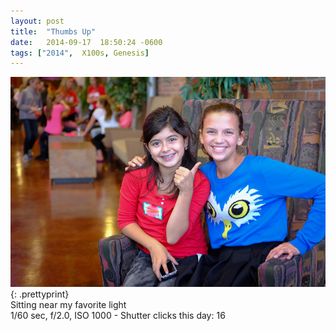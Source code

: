 ```yaml
---
layout: post
title:  "Thumbs Up"
date:   2014-09-17  18:50:24 -0600
tags: ["2014",  X100s, Genesis]
---
```

![:title](/images/2014/2014_0917_DSCF4375.jpg)
{: .prettyprint}  
Sitting near my favorite light  
1/60 sec, f/2.0, ISO 1000 - Shutter clicks this day: 16